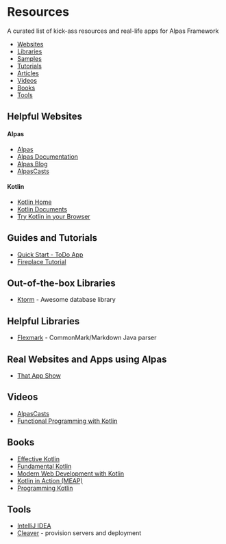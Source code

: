 # Resources

A curated list of kick-ass resources and real-life apps for Alpas Framework

- [Websites](#website)
- [Libraries](#libraries)
- [Samples](#samples)
- [Tutorials](#tutorials)
- [Articles](#articles)
- [Videos](#videos)
- [Books](#books)
- [Tools](#tools)

## Helpful Websites

#### Alpas 
- [Alpas](https://alpas.dev/)
- [Alpas Documentation](https://alpas.dev/docs/installation)
- [Alpas Blog](https://medium.com/alpas-dev)
- [AlpasCasts](https://alpascasts.com/)

#### Kotlin 
- [Kotlin Home](https://kotlinlang.org/)
- [Kotlin Documents](https://kotlinlang.org/docs/reference/)
- [Try Kotlin in your Browser](https://try.kotlinlang.org/)

## Guides and Tutorials
- [Quick Start - ToDo App](https://alpas.dev/docs/quick-start-guide-todo-list)
- [Fireplace Tutorial](https://fireplace.alpas.dev/)

## Out-of-the-box Libraries
- [Ktorm](https://ktorm.liuwj.me/) - Awesome database library

## Helpful Libraries
- [Flexmark](https://github.com/vsch/flexmark-java) - CommonMark/Markdown Java parser

## Real Websites and Apps using Alpas
- [That App Show](https://thatappshow.com)

## Videos
- [AlpasCasts](https://alpascasts.com/)
- [Functional Programming with Kotlin](https://www.youtube.com/watch?v=AhA-Q7MOre0&feature=youtu.be)

## Books
- [Effective Kotlin](https://leanpub.com/effectivekotlin/)
- [Fundamental Kotlin](http://www.fundamental-kotlin.com/)
- [Modern Web Development with Kotlin](https://leanpub.com/modern-web-development-with-kotlin) 
- [Kotlin in Action (MEAP)](https://www.manning.com/books/kotlin-in-action) 
- [Programming Kotlin](https://www.packtpub.com/application-development/programming-kotlin) 

## Tools
- [IntelliJ IDEA](https://www.jetbrains.com/idea/download/) 
- [Cleaver](https://getcleaver.com/) - provision servers and deployment
